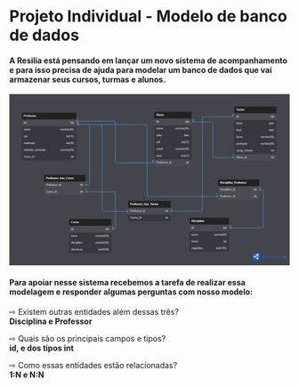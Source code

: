 # Projeto Individual - Modelo de banco de dados

<h4>A Resilia está pensando em lançar um novo sistema de acompanhamento e para isso precisa de ajuda para modelar um banco de dados que vai armazenar seus cursos, turmas e alunos.</h4>

<img src="https://raw.githubusercontent.com/caaiopereira/sistema-database/main/Projeto%20Individual.png">

<h4>Para apoiar nesse sistema recebemos a tarefa de realizar essa modelagem e responder algumas perguntas com nosso modelo:<br></h4>

  ⇨ Existem outras entidades além dessas três?<br>
  <b>Disciplina e Professor</b><br> 
  
  ⇨ Quais são os principais campos e tipos?<br>
  <b>id, e dos tipos int</b><br>
  
  ⇨ Como essas entidades estão relacionadas?<br>
  <b>1:N e N:N</b><br>
